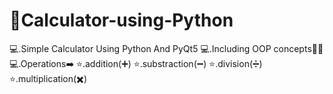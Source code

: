 # 📲Calculator-using-Python
💻.Simple Calculator Using Python And PyQt5
💻.Including OOP concepts🧑‍💻
💻.Operations➡️
      ⭐.addition(➕)
      ⭐.substraction(➖)
      ⭐.division(➗) 
      ⭐.multiplication(✖️)




